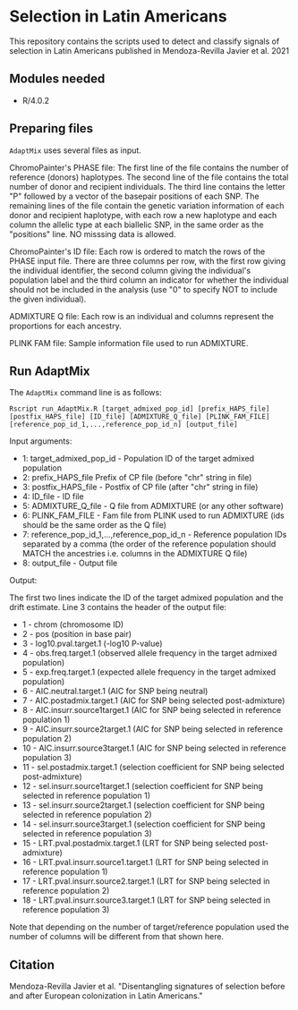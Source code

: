 # Selection in Latin Americans
This repository contains the scripts used to detect and classify signals of selection in Latin Americans published in Mendoza-Revilla Javier et al. 2021

## Modules needed
* R/4.0.2

## Preparing files
`AdaptMix` uses several files as input. 

ChromoPainter's PHASE file:
The first line of the file contains the number of reference (donors) haplotypes. The second line of the file contains the total number of donor and recipient
individuals. The third line contains the letter "P" followed by a vector of the basepair positions of each SNP. The remaining lines of the file contain the genetic variation information of each donor and recipient haplotype, with each row a new haplotype and each column the allelic type at each biallelic SNP, in the same order as the "positions" line. NO misssing data is allowed.

ChromoPainter's ID file:
Each row is ordered to match the rows of the PHASE input file. There are three columns per row, with the first row giving the individual identifier, the second column giving the individual's population label and the third column an indicator for whether the individual should not be included in the analysis (use "0" to specify NOT to include the given individual).

ADMIXTURE Q file:
Each row is an individual and columns represent the proportions for each ancestry.

PLINK FAM file:
Sample information file used to run ADMIXTURE.

## Run AdaptMix

The `AdaptMix` command line is as follows:

```
Rscript run_AdaptMix.R [target_admixed_pop_id] [prefix_HAPS_file] [postfix_HAPS_file] [ID_file] [ADMIXTURE_Q_file] [PLINK_FAM_FILE] [reference_pop_id_1,...,reference_pop_id_n] [output_file] 
```

Input arguments:
* 1: target_admixed_pop_id - Population ID of the target admixed population
* 2: prefix_HAPS_file Prefix of CP file (before "chr" string in file)
* 3: postfix_HAPS_file - Postfix of CP file (after "chr" string in file)
* 4: ID_file - ID file
* 5: ADMIXTURE_Q_file - Q file from ADMIXTURE (or any other software) 
* 6: PLINK_FAM_FILE - Fam file from PLINK used to run ADMIXTURE (ids should be the same order as the Q file)
* 7: reference_pop_id_1,...,reference_pop_id_n - Reference population IDs separated by a comma (the order of the reference population should MATCH the ancestries i.e. columns in the ADMIXTURE Q file)
* 8: output_file - Output file

Output:

The first two lines indicate the ID of the target admixed population and the drift estimate.
Line 3 contains the header of the output file:

* 1 - chrom (chromosome ID)
* 2 - pos (position in base pair)
* 3 - log10.pval.target.1 (-log10 P-value)
* 4 - obs.freq.target.1 (observed allele frequency in the target admixed population)
* 5 - exp.freq.target.1 (expected allele frequency in the target admixed population)
* 6 - AIC.neutral.target.1 (AIC for SNP being neutral)
* 7 - AIC.postadmix.target.1 (AIC for SNP being selected post-admixture)
* 8 - AIC.insurr.source1target.1 (AIC for SNP being selected in reference population 1)
* 9 - AIC.insurr.source2target.1 (AIC for SNP being selected in reference population 2)
* 10 - AIC.insurr.source3target.1 (AIC for SNP being selected in reference population 3)
* 11 - sel.postadmix.target.1 (selection coefficient for SNP being selected post-admixture)
* 12 - sel.insurr.source1target.1 (selection coefficient for SNP being selected in reference population 1)
* 13 - sel.insurr.source2target.1 (selection coefficient for SNP being selected in reference population 2)
* 14 - sel.insurr.source3target.1 (selection coefficient for SNP being selected in reference population 3)
* 15 - LRT.pval.postadmix.target.1 (LRT for SNP being selected post-admixture)
* 16 - LRT.pval.insurr.source1.target.1 (LRT for SNP being selected in reference population 1)
* 17 - LRT.pval.insurr.source2.target.1 (LRT for SNP being selected in reference population 2)
* 18 - LRT.pval.insurr.source3.target.1 (LRT for SNP being selected in reference population 3)

Note that depending on the number of target/reference population used the number of columns will be different from that shown here.

## Citation
Mendoza-Revilla Javier et al. "Disentangling signatures of selection before and after European colonization in Latin Americans." 
